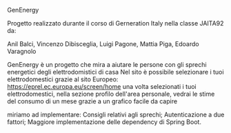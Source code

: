 GenEnergy

Progetto realizzato durante il corso di Gerneration Italy nella classe JAITA92 da: 

Anil Balci, Vincenzo Dibisceglia, Luigi Pagone, Mattia Piga, Edoardo Varagnolo

GenEnergy è un progetto che mira a aiutare le persone con gli sprechi energetici degli elettrodomistici di casa
Nel sito è possibile selezionare i tuoi elettrodomestici grazie al sito Europeo:  https://eprel.ec.europa.eu/screen/home
una volta selezionati i tuoi elettrodomestici, nella sezione profilo dell'area personale, vedrai le stime del consumo di un mese grazie a un grafico facile da capire

miriamo ad implementare: 
Consigli relativi agli sprechi;
Autenticazione a due fattori;
Maggiore implementazione delle dependency di Spring Boot.


